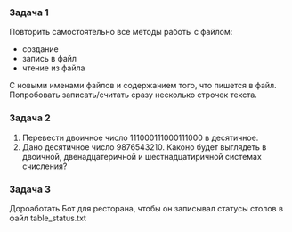 ### Задача 1
Повторить самостоятельно все методы работы с файлом:
- создание
- запись в файл
- чтение из файла

С новыми именами файлов и содержанием того, что пишется в файл.
Попробовать записать/считать сразу несколько строчек текста.

### Задача 2
1. Перевести двоичное число 111000111000111000 в десятичное.
2. Дано десятичное число 9876543210.
Каконо будет выглядеть в двоичной, двенадцатеричной и шестнадцатиричной системах счисления?

### Задача 3
Дороаботать Бот для ресторана, чтобы он записывал статусы столов в файл table_status.txt 


